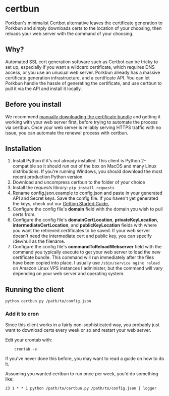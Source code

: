 # certbun

Porkbun's minimalist Certbot alternative leaves the certificate generation to Porkbun and simply downloads certs to the location of your choosing, then reloads your web server with the command of your choosing.

## Why?
Automated SSL cert generation software such as Certbot can be tricky to set up, especially if you want a wildcard certificate, which requires DNS access, or you use an unusual web server. Porkbun already has a massive certificate generation infrastructure, and a certificate API. You can let Porkbun handle the hassle of generating the certificate, and use certbun to pull it via the API and install it locally.

## Before you install
We recommend [manually downloading the certificate bundle](https://kb.porkbun.com/article/71-how-your-free-ssl-certificate-works) and getting it working with your web server first, before trying to automate the process via certbun. Once your web server is reliably serving HTTPS traffic with no issue, you can automate the renewal process with certbun.

## Installation 

 1. Install Python if it's not already installed. This client is Python 2-compatible so it should run out of the box on MacOS and many Linux distributions. If you're running Windows, you should download the most recent production Python version.
 2. Download and uncompress certbun to the folder of your choice
 3. Install the *requests* library:
 	`pip install requests`
 4. Rename config.json.example to config.json and paste in your generated API and Secret keys. Save the config file. If you haven't yet generated the keys, check out our [Getting Started Guide.](https://kb.porkbun.com/article/190-getting-started-with-the-porkbun-dns-api) 
 5. Configure the config file's **domain**
field with the domain you wish to pull certs from.
6. Configure the config file's  **domainCertLocation**, **privateKeyLocation**, **intermediateCertLocation**, and **publicKeyLocation** fields with where you want the retrieved certificates to be saved. If your web server doesn't need the intermediate cert and public key, you can specify /dev/null as the filename.
7. Configure the config file's **commandToReloadWebserver** field with the command you typically execute to get your web server to load the new certificate bundle. This command will run immediately after the files have been copied into place. I usually use `/sbin/service nginx reload` on Amazon Linux VPS instances I administer, but the command will vary depending on your web server and operating system.


## Running the client

    python certbun.py /path/to/config.json 

### Add it to cron
Since this client works in a fairly non-sophisticated way, you probably just want to download certs every week or so and restart your web server. 

Edit your crontab with:

		crontab -e

If you've never done this before, you may want to read a guide on how to do it. 

Assuming you wanted certbun to run once per week, you'd do something like:

	23 1 * * 1 python /path/to/certbun.py /path/to/config.json | logger
